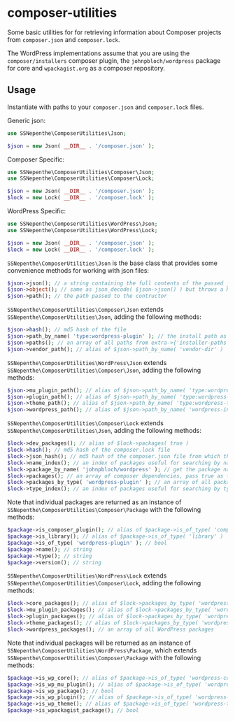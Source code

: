 # composer-utilities
Some basic utilities for for retrieving information about Composer projects from `composer.json` and `composer.lock`.

The WordPress implementations assume that you are using the `composer/installers` composer plugin, the `johnpbloch/wordpress` package for core and `wpackagist.org` as a composer repository.

## Usage
Instantiate with paths to your `composer.json` and `composer.lock` files.

Generic json:

```php
use SSNepenthe\ComposerUtilities\Json;

$json = new Json( __DIR__ . '/composer.json' );
```

Composer Specific:

```php
use SSNepenthe\ComposerUtilities\Composer\Json;
use SSNepenthe\ComposerUtilities\Composer\Lock;

$json = new Json( __DIR__ . '/composer.json' );
$lock = new Lock( __DIR__ . '/composer.lock' );
```

WordPress Specific:

```php
use SSNepenthe\ComposerUtilities\WordPress\Json;
use SSNepenthe\ComposerUtilities\WordPress\Lock;

$json = new Json( __DIR__ . '/composer.json' );
$lock = new Lock( __DIR__ . '/composer.lock' );
```

`SSNepenthe\ComposerUtilities\Json` is the base class that provides some convenience methods for working with json files:

```php
$json->json(); // a string containing the full contents of the passed json file, throws RuntimeException if the file does not exist
$json->object(); // same as json_decode( $json->json() ) but throws a RuntimeException if there are any errors decoding the file
$json->path(); // the path passed to the contructor
```

`SSNepenthe\ComposerUtilities\Composer\Json` extends `SSNepenthe\ComposerUtilities\Json`, adding the following methods:

```php
$json->hash(); // md5 hash of the file
$json->path_by_name( 'type:wordpress-plugin' ); // the install path as set in composer.json extra->{'installer-paths'}, null if not set
$json->paths(); // an array of all paths from extra->{'installer-paths'}
$json->vendor_path(); // alias of $json->path_by_name( 'vendor-dir' )
```

`SSNepenthe\ComposerUtilities\WordPress\Json` extends `SSNepenthe\ComposerUtilities\Composer\Json`, adding the following methods:

```php
$json->mu_plugin_path(); // alias of $json->path_by_name( 'type:wordpress-muplugin' )
$json->plugin_path(); // alias of $json->path_by_name( 'type:wordpress-plugin' )
$json->theme_path(); // alias of $json->path_by_name( 'type:wordpress-theme' )
$json->wordpress_path(); // alias of $json->path_by_name( 'wordpress-install-dir' )
```

`SSNepenthe\ComposerUtilities\Composer\Lock` extends `SSNepenthe\ComposerUtilities\Json`, adding the following methods:

```php
$lock->dev_packages(); // alias of $lock->packages( true )
$lock->hash(); // md5 hash of the composer.lock file
$lock->json_hash(); // md5 hash of the composer.json file from which this lock file was generated
$lock->name_index(); // an index of packages useful for searching by name
$lock->package_by_name( 'johnpbloch/wordpress' ); // get the package named 'johnpbloch/wordpress'
$lock->packages(); // an array of composer dependencies, pass true as first parameter to get dev-dependencies instead
$lock->packages_by_type( 'wordpress-plugin' ); // an array of all packages with type of wordpress-plugin
$lock->type_index(); // an index of packages useful for searching by type
```

Note that individual packages are returned as an instance of `SSNepenthe\ComposerUtilities\Composer\Package` with the following methods:

```php
$package->is_composer_plugin(); // alias of $package->is_of_type( 'composer-plugin' )
$package->is_library(); // alias of $package->is_of_type( 'library' )
$package->is_of_type( 'wordpress-plugin' ); // bool
$package->name(); // string
$package->type(); // string
$package->version(); // string
```

`SSNepenthe\ComposerUtilities\WordPress\Lock` extends `SSNepenthe\ComposerUtilities\Composer\Lock`, adding the following methods:

```php
$lock->core_packages(); // alias of $lock->packages_by_type( 'wordpress-core' )
$lock->mu_plugin_packages(); // alias of $lock->packages_by_type( 'wordpress-muplugin' )
$lock->plugin_packages(); // alias of $lock->packages_by_type( 'wordpress-plugin' )
$lock->theme_packages(); // alias of $lock->packages_by_type( 'wordpress-theme' )
$lock->wordpress_packages(); // an array of all WordPress packages
```

Note that individual packages will be returned as an instance of `SSNepenthe\ComposerUtilities\WordPress\Package`, which extends `SSNepenthe\ComposerUtilities\Composer\Package` with the following methods:

```php
$package->is_wp_core(); // alias of $package->is_of_type( 'wordpress-core' )
$package->is_wp_mu_plugin(); // alias of $package->is_of_type( 'wordpress-muplugin' )
$package->is_wp_package(); // bool
$package->is_wp_plugin(); // alias of $package->is_of_type( 'wordpress-plugin' )
$package->is_wp_theme(); // alias of $package->is_of_type( 'wordpress-theme' )
$package->is_wpackagist_package(); // bool
```
